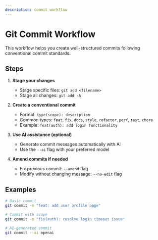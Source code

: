 ```yaml
---
description: commit workflow
---
```


# Git Commit Workflow

This workflow helps you create well-structured commits following conventional commit standards.

## Steps

1. **Stage your changes**
   - Stage specific files: `git add <filename>`
   - Stage all changes: `git add -A`

2. **Create a conventional commit**
   - Format: `type(scope): description`
   - Common types: `feat`, `fix`, `docs`, `style`, `refactor`, `perf`, `test`, `chore`
   - Example: `feat(auth): add login functionality`

3. **Use AI assistance (optional)**
   - Generate commit messages automatically with AI
   - Use the `--ai` flag with your preferred model

4. **Amend commits if needed**
   - Fix previous commit: `--amend` flag
   - Modify without changing message: `--no-edit` flag

## Examples

```bash
# Basic commit
git commit -m "feat: add user profile page"

# Commit with scope
git commit -m "fix(auth): resolve login timeout issue"

# AI-generated commit
git commit --ai openai
```
